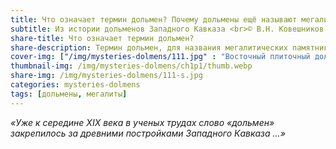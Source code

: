 ```yaml
---
title: Что означает термин дольмен? Почему дольмены ещё называют мегалитами?
subtitle: Из истории дольменов Западного Кавказа <br>© В.Н. Ковешников
share-title: Что означает термин дольмен?
share-description: Термин дольмен, для названия мегалитических памятников археологии на Западном Кавказе, стал применяться с конца 60-х годов ХIХ в.
cover-img: ["/img/mysteries-dolmens/111.jpg" : "Восточный плиточный дольмен из группы, состоящей из двух мегалитов. Расположены в 3,5 км на северо-восток от посёлка Новый Абинского района у безымянной высоты 460,2 м"]
thumbnail-img: /img/mysteries-dolmens/ch1p1/thumb.webp
share-img: /img/mysteries-dolmens/111-s.jpg
categories: mysteries-dolmens
tags: [дольмены, мегалиты]
---
```

_«Уже к середине ХIХ века в ученых трудах слово «дольмен» закрепилось за древними постройками Западного Кавказа ...»_
